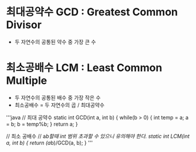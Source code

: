 # 최대공약수 GCD : Greatest Common Divisor
* 두 자연수의 공통된 약수 중 가장 큰 수
 
# 최소공배수 LCM : Least Common Multiple
* 두 자연수의 공통된 배수 중 가장 작은 수
* 최소공배수 = 두 자연수의 곱 / 최대공약수

'''java
// 최대 공약수 
static int GCD(int a, int b) { 
   while(b > 0) { 
       int temp = a; 
       a = b; 
       b = temp%b; 
   } 
   return a; 
 }
 
 // 최소 공배수 
 // a*b할때 int 범위 초과할 수 있으니 유의해야 한다. 
 static int LCM(int a, int b) { 
     return (a*b)/GCD(a, b); 
 }
 '''

